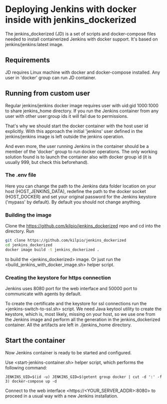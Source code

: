 # Deploying Jenkins with docker inside with **jenkins_dockerized**

The jenkins_dockerized (JD) is a set of scripts and docker-compose files needed to install containerized Jenkins with docker support. It's based on jenkins/jenkins:latest image.

## Requirements

JD requires Linux machine with docker and docker-compose installed. Any user in 'docker' group can run JD container.

## Running from custom user

Regular jenkins/jenkins docker image requires user with uid:gid 1000:1000 to share jenkins_home directory. If you run the Jenkins container from any user with other user:group ids it will fail due to permissions.

That's why we should start the docker container with the host user id explicitly. With this approach the initial 'jenkins' user defined in the jenkins/jenkins image is left outside the jenkins operation.

And even more, the user running Jenkins in the container should be a member of the 'docker' group to run docker operations. The only working solution found is to launch the container also with docker group id (it is usually 999, but check this beforehand).

### The .env file

Here you can change the path to the Jenkins data folder location on your host (HOST_JENKINS_DATA), redefine the path to the docker socket (HOST_DOCKER) and set your original password for the Jenkins keystore ('mypass' by default). By default you should not change anything.

### Building the image

Clone the <https://github.com/kilpio/jenkins_dockerized> repo and cd into the directory. Run

```bash
git clone https://github.com/kilpio/jenkins_dockerized
cd jenkins_dockerized
docker image build -t jenkins_dockerized .
```

to build the <jenkins_dockerized> image. Or just run the <build_jenkins_with_docker_image.sh> helper script.

### Creating the keystore for https connection

Jenkins uses 8080 port for the web interface and 50000 port to communicate with agents by default.

To create the certificate and the keystore for ssl connections run the 
<jenkins-switch-to-ssl.sh> script. We need Java keytool utility to create the keystore, which is, most likely, missing on your host, so we use one from the Jenkins image and perform all the generation in the jenkins_dockerized container. All the artifacts are left in ./jenkins_home directory.

## Start the container

Now Jenkins container is ready to be started and configured.

Use <start-jenkins-container.sh> helper script, which performs the following command:

```shell
JENKINS_UID=$(id -u) JENKINS_GID=$(getent group docker | cut -d ':' -f 3) docker-compose up -d
```

Connect to the web interface <https://<YOUR_SERVER_ADDR>:8080> to proceed in a usual way with a new Jenkins installation.
